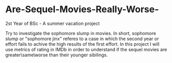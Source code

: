 # Are-Sequel-Movies-Really-Worse-

2st Year of BSc - A summer vacation project

Try to investigate the sophomore slump in movies. In short, sophomore slump or "sophomore jinx" referes to a case in which the second year or effort fails to achive the high results of the first effort. In this project I will use metrics of rating in IMDb in order to understand if the sequel movies are greater\same\worse than their younger sibilings. 
